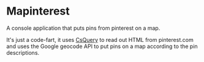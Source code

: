Mapinterest
===========

A console application that puts pins from pinterest on a map.

It's just a code-fart, it uses [CsQuery](https://github.com/jamietre/CsQuery) to read out HTML from pinterest.com and uses the Google geocode API to put pins on a map according to the pin descriptions.
